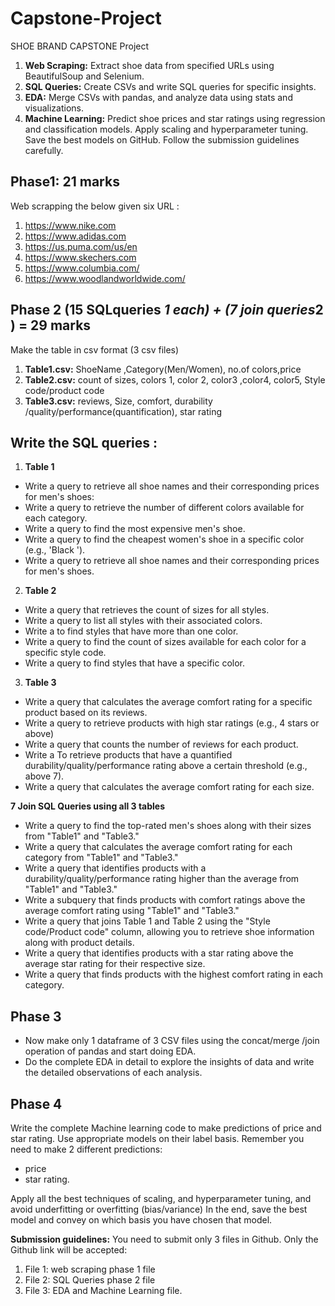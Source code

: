 # Capstone-Project
SHOE BRAND CAPSTONE Project

1. **Web Scraping:** Extract shoe data from specified URLs using BeautifulSoup and Selenium.
2. **SQL Queries:** Create CSVs and write SQL queries for specific insights.
3. **EDA:** Merge CSVs with pandas, and analyze data using stats and visualizations.
4. **Machine Learning:** Predict shoe prices and star ratings using regression and classification models. Apply scaling and hyperparameter tuning. Save the best models on GitHub. Follow the submission guidelines carefully.

## Phase1: 21 marks
Web scrapping the below given six URL :
1. https://www.nike.com
2. https://www.adidas.com
3. https://us.puma.com/us/en
4. https://www.skechers.com
5. https://www.columbia.com/
6. https://www.woodlandworldwide.com/

## Phase 2   (15 SQLqueries *1 each) + (7 join queries*2 ) = 29 marks
Make the table in  csv format  (3 csv files)  

1. **Table1.csv:** ShoeName ,Category(Men/Women), no.of colors,price  
2. **Table2.csv:** count of sizes, colors 1, color 2, color3 ,color4, color5, Style code/product code  
3. **Table3.csv:** reviews, Size, comfort, durability /quality/performance(quantification), star rating

## Write the SQL queries :

1. **Table 1**          
  * Write a query  to retrieve all shoe names and their corresponding prices for men's shoes:
  * Write a query to retrieve the number of different colors available for each category.
  * Write a query to find the most expensive men's shoe.
  * Write a query to find the cheapest women's shoe in a specific color (e.g., 'Black ').
  * Write a query to retrieve all shoe names and their corresponding prices for men's shoes.

2. **Table 2**
  * Write a query that retrieves the count of sizes for all styles.
  * Write a query to list all styles with their associated colors.
  * Write a to find styles that have more than one color.
  * Write a query to find the count of sizes available for each color for a specific style code.
  * Write a query to find styles that have a specific color.

3. **Table 3**
  * Write a query that calculates the average comfort rating for a specific product based on its reviews.
  * Write a query to retrieve products with high star ratings (e.g., 4 stars or above)
  * Write a query that counts the number of reviews for each product.
  * Write a To retrieve products that have a quantified durability/quality/performance rating above a certain threshold (e.g., above 7).
  * Write a query that  calculates the average comfort rating for each size.

**7  Join SQL Queries  using all 3 tables**
  * Write a query to find the top-rated men's shoes along with their sizes from "Table1" and "Table3."
  * Write a  query that calculates the average comfort rating for each category from "Table1" and "Table3."
  * Write a  query that identifies products with a durability/quality/performance rating higher than the average from "Table1" and "Table3."
  * Write a  subquery that finds products with comfort ratings above the average comfort rating using "Table1" and "Table3."
  * Write a  query that joins Table 1  and Table 2  using the "Style code/Product code" column, allowing you to retrieve shoe information along with product details.
  * Write a  query that  identifies products with a star rating above the average star rating for their respective size.
  * Write  a  query that finds products with the highest comfort rating in each category.

## Phase  3
* Now make only 1 dataframe of 3 CSV files using the concat/merge /join operation of pandas and start doing EDA.
* Do the complete EDA in detail to explore the insights of data and write the detailed observations of each analysis.

## Phase 4
Write the complete Machine learning code to make predictions of price and star rating. Use appropriate models on their label basis. Remember you need to make 2 different predictions:
* price
* star rating.

Apply all the best techniques of scaling, and hyperparameter tuning, and avoid underfitting or overfitting (bias/variance)
In the end, save the best model and convey on which basis you have chosen that model. 

**Submission guidelines:**
You need to submit  only 3 files in Github. Only the Github link will be accepted:
  1. File 1:  web scraping phase 1 file
  2. File 2:   SQL Queries phase 2 file
  3. File 3: EDA and Machine Learning  file.






















 



 



 

